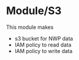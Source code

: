 # Module/S3

This module makes
- s3 bucket for NWP data
- IAM policy to read data
- IAM policy to write data
